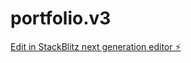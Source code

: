 # portfolio.v3

[Edit in StackBlitz next generation editor ⚡️](https://stackblitz.com/~/github.com/SideControlJS/portfolio.v3)